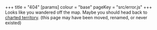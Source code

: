 +++
title = "404"
[params]
    colour = "base"
    pageKey = "src/error.js"
+++
Looks like you wandered off the map.
Maybe you should head back to [charted territory][1].
(this page may have been moved, renamed, or never existed)

[1]: /
